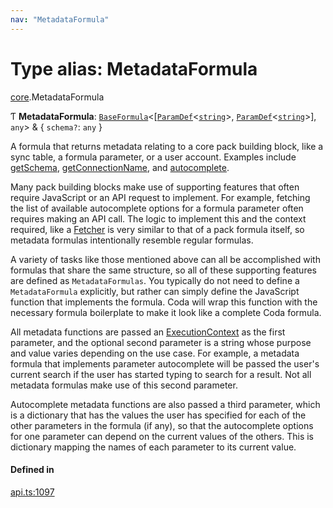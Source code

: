 ```yaml
---
nav: "MetadataFormula"
---
```

# Type alias: MetadataFormula

[core](../modules/core.md).MetadataFormula

Ƭ **MetadataFormula**: [`BaseFormula`](core.BaseFormula.md)<[[`ParamDef`](../interfaces/core.ParamDef.md)<[`string`](../enums/core.Type.md#string)\>, [`ParamDef`](../interfaces/core.ParamDef.md)<[`string`](../enums/core.Type.md#string)\>], `any`\> & { `schema?`: `any`  }

A formula that returns metadata relating to a core pack building block, like a sync table,
a formula parameter, or a user account. Examples include [getSchema](../interfaces/core.DynamicOptions.md#getschema),
[getConnectionName](../interfaces/core.BaseAuthentication.md#getconnectionname), and [autocomplete](../interfaces/core.ParamDef.md#autocomplete).

Many pack building blocks make use of supporting features that often require JavaScript
or an API request to implement. For example, fetching the list of available autocomplete
options for a formula parameter often requires making an API call. The logic to implement this
and the context required, like a [Fetcher](../interfaces/core.Fetcher.md) is very similar to that of a pack formula itself,
so metadata formulas intentionally resemble regular formulas.

A variety of tasks like those mentioned above can all be accomplished with formulas that
share the same structure, so all of these supporting features are defined as `MetadataFormulas`.
You typically do not need to define a `MetadataFormula` explicitly, but rather can simply define
the JavaScript function that implements the formula. Coda will wrap this function with the necessary
formula boilerplate to make it look like a complete Coda formula.

All metadata functions are passed an [ExecutionContext](../interfaces/core.ExecutionContext.md) as the first parameter,
and the optional second parameter is a string whose purpose and value varies depending on
the use case. For example, a metadata formula that implements parameter autocomplete will
be passed the user's current search if the user has started typing to search for a result.
Not all metadata formulas make use of this second parameter.

Autocomplete metadata functions are also passed a third parameter, which is a dictionary
that has the values the user has specified for each of the other parameters in the formula
(if any), so that the autocomplete options for one parameter can depend on the current
values of the others. This is dictionary mapping the names of each parameter to its
current value.

#### Defined in

[api.ts:1097](https://github.com/coda/packs-sdk/blob/main/api.ts#L1097)
